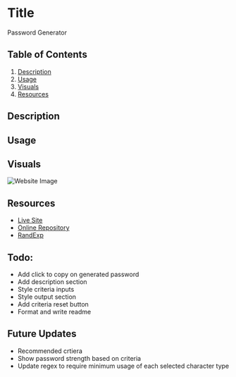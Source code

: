 # Title
Password Generator

## Table of Contents
1. [Description](#description)
2. [Usage](#usage)
3. [Visuals](#visuals)
4. [Resources](#resources)

## Description


## Usage


## Visuals
![Website Image]()

## Resources
- [Live Site](https://jthefox.github.io/password-generator/)
- [Online Repository](https://github.com/JtheFox/password-generator)
- [RandExp](https://github.com/fent/randexp.js)

## Todo: 
- Add click to copy on generated password
- Add description section
- Style criteria inputs
- Style output section
- Add criteria reset button
- Format and write readme

## Future Updates
- Recommended crtiera
- Show password strength based on criteria
- Update regex to require minimum usage of each selected character type
